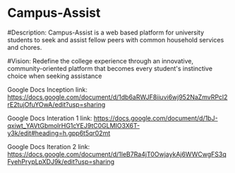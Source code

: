 # Campus-Assist

#Description:
Campus-Assist is a web based platform for university students to seek and assist fellow peers with common household services and chores.

#Vision:
Redefine the college experience through an innovative, community-oriented platform that becomes every student's instinctive choice when seeking assistance

Google Docs Inception link: https://docs.google.com/document/d/1db6aRWJF8iiuvi6wj952NaZmvRPcl2rE2tujOfuYOwA/edit?usp=sharing

Google Docs Interation 1 link: https://docs.google.com/document/d/1bJ-qxiwt_YAVtGbmolrHG1cYEJ9tC0GLMIO3X6T-y3k/edit#heading=h.gpp6t5qr02mt

Google Docs Iteration 2 link: https://docs.google.com/document/d/1leB7Ra4jT0OwjaykAj6WWCwgFS3qFyehPrypLpXDJ9k/edit?usp=sharing 
